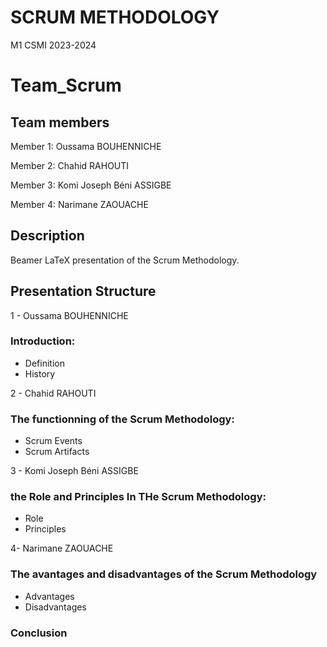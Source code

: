 # SCRUM METHODOLOGY
M1 CSMI 2023-2024

# Team_Scrum

## Team members 

  Member 1: Oussama BOUHENNICHE

  Member 2: Chahid RAHOUTI

  Member 3: Komi Joseph Béni ASSIGBE

  Member 4: Narimane ZAOUACHE
## Description
Beamer LaTeX presentation of the Scrum Methodology. 
## Presentation Structure

1 - Oussama BOUHENNICHE
### Introduction:
  - Definition
  - History

2 - Chahid RAHOUTI
### The functionning of the Scrum Methodology:
  - Scrum Events
  - Scrum Artifacts
  
3 - Komi Joseph Béni ASSIGBE


### the Role and Principles In  THe Scrum Methodology:
  - Role
  - Principles

4- Narimane ZAOUACHE
### The avantages and disadvantages of the Scrum Methodology
  - Advantages
  - Disadvantages
### Conclusion 

